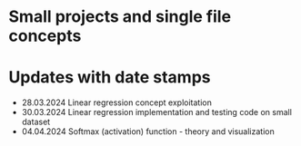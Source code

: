 # Small projects and single file concepts

# Updates with date stamps
- 28.03.2024 Linear regression concept exploitation
- 30.03.2024 Linear regression implementation and testing code on small dataset
- 04.04.2024 Softmax (activation) function - theory and visualization
